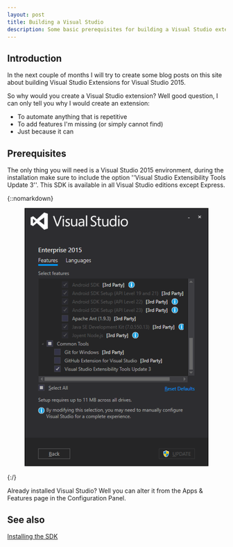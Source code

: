 ```yaml
---
layout: post
title: Building a Visual Studio 
description: Some basic prerequisites for building a Visual Studio extension
---
```


## Introduction
In the next couple of months I will try to create some blog posts on this site about building Visual Studio Extensions for Visual Studio 2015.

So why would you create a Visual Studio extension? Well good question, I can only tell you why I would create an extension:

- To automate anything that is repetitive
- To add features I'm missing (or simply cannot find)
- Just because it can 

## Prerequisites

The only thing you will need is a Visual Studio 2015 environment, during the installation make sure to include the option ''Visual Studio Extensibility Tools Update 3''.
This SDK is available in all Visual Studio editions except Express.

{::nomarkdown}
<figure>
    <img src="/images/2016-10-01-Building-A-Visual-Studio-Extension/setup.png" alt="Visual Studio Setup">
</figure>
{:/}

Already installed Visual Studio? Well you can alter it from the Apps & Features page in the Configuration Panel.


## See also
[Installing the SDK](https://msdn.microsoft.com/en-us/library/mt683786.aspx)
